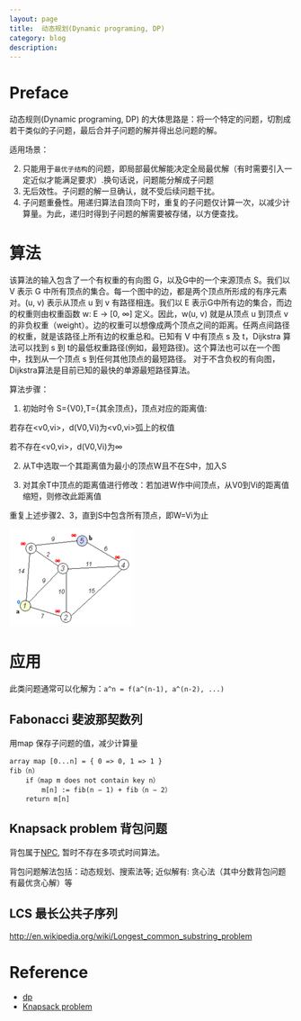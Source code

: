 ```yaml
---
layout: page
title:	动态规划(Dynamic programing, DP)
category: blog
description:
---
```

# Preface

动态规则(Dynamic programing, DP) 的大体思路是：将一个特定的问题，切割成若干类似的子问题，最后合并子问题的解并得出总问题的解。

适用场景：

2. 只能用于`最优子结构`的问题，即局部最优解能决定全局最优解（有时需要引入一定近似才能满足要求）.换句话说，问题能分解成子问题
3. 无后效性。子问题的解一旦确认，就不受后续问题干扰。
4. 子问题重叠性。用递归算法自顶向下时，重复的子问题仅计算一次，以减少计算量。为此，递归时得到子问题的解需要被存储，以方便查找。

# 算法

该算法的输入包含了一个有权重的有向图 G，以及G中的一个来源顶点 S。我们以 V 表示 G 中所有顶点的集合。每一个图中的边，都是两个顶点所形成的有序元素对。(u, v) 表示从顶点 u 到 v 有路径相连。我们以 E 表示G中所有边的集合，而边的权重则由权重函数 w: E → [0, ∞] 定义。因此，w(u, v) 就是从顶点 u 到顶点 v 的非负权重（weight）。边的权重可以想像成两个顶点之间的距离。任两点间路径的权重，就是该路径上所有边的权重总和。已知有 V 中有顶点 s 及 t，Dijkstra 算法可以找到 s 到 t的最低权重路径(例如，最短路径)。这个算法也可以在一个图中，找到从一个顶点 s 到任何其他顶点的最短路径。
对于不含负权的有向图，Dijkstra算法是目前已知的最快的单源最短路径算法。

算法步骤：

1. 初始时令 S={V0},T={其余顶点}，顶点对应的距离值:

若存在<v0,vi>，d(V0,Vi)为<v0,vi>弧上的权值

若不存在<v0,vi>，d(V0,Vi)为∞

2. 从T中选取一个其距离值为最小的顶点W且不在S中，加入S

3. 对其余T中顶点的距离值进行修改：若加进W作中间顶点，从V0到Vi的距离值缩短，则修改此距离值

重复上述步骤2、3，直到S中包含所有顶点，即W=Vi为止


![algorithm-dp-1.gif](/img/algorithm-dp-1.gif)

# 应用
此类问题通常可以化解为：`a^n = f(a^(n-1), a^(n-2), ...)`

## Fabonacci 斐波那契数列
用map 保存子问题的值，减少计算量

	array map [0...n] = { 0 => 0, 1 => 1 }
	fib（n）
		if（map m does not contain key n）
			m[n] := fib(n − 1) + fib（n − 2）
		return m[n]

## Knapsack problem 背包问题
背包属于[NPC](/algorithm/algorith-np), 暂时不存在多项式时间算法。

背包问题解法包括：动态规划、搜索法等; 近似解有: 贪心法（其中分数背包问题有最优贪心解）等

## LCS 最长公共子序列
http://en.wikipedia.org/wiki/Longest_common_substring_problem


# Reference

- [dp]
- [Knapsack problem]

[Knapsack problem]: http://zh.wikipedia.org/wiki/%E8%83%8C%E5%8C%85%E9%97%AE%E9%A2%98
[dp]: http://zh.wikipedia.org/zh/%E5%8A%A8%E6%80%81%E8%A7%84%E5%88%92
[LCS]: http://en.wikipedia.org/wiki/Longest_common_subsequence_problem
